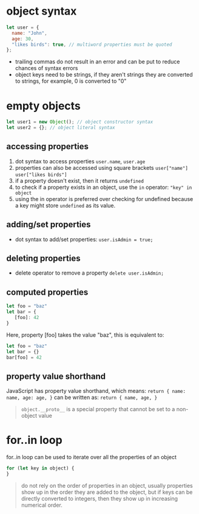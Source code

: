 # object syntax
```javascript
let user = {
  name: "John",
  age: 30,
  "likes birds": true, // multiword properties must be quoted
};
```

- trailing commas do not result in an error and can be put to reduce chances of syntax errors
- object keys need to be strings, if they aren't strings they are converted to strings, for example, 0 is converted to "0"

# empty objects
```javascript
let user1 = new Object(); // object constructor syntax
let user2 = {}; // object literal syntax
```

## accessing properties
1. dot syntax to access properties `user.name`, `user.age`
2. properties can also be accessed using square brackets `user["name"]` `user["likes birds"]`
3. if a property doesn't exist, then it returns `undefined`
4. to check if a property exists in an object, use the `in` operator: `"key" in object`
5. using the in operator is preferred over checking for undefined because a key might store `undefined` as its value.

## adding/set properties
- dot syntax to add/set properties:
    `user.isAdmin = true;`

## deleting properties
- delete operator to remove a property
    `delete user.isAdmin;`

## computed properties
```javascript
let foo = "baz"
let bar = {
   [foo]: 42
}
```
Here, property [foo] takes the value "baz", this is equivalent to:
```javascript
let foo = "baz"
let bar = {}
bar[foo] = 42
```

## property value shorthand
JavaScript has property value shorthand, which means: `return { name: name, age: age, }`
can be written as: `return { name, age, }`

> `object.__proto__` is a special property that cannot be set to a non-object value

# for..in loop
for..in loop can be used to iterate over all the properties of an object
```javascript
for (let key in object) {
}
```

> do not rely on the order of properties in an object, usually properties show up in the order they are added to the object, but if keys can be directly converted to integers, then they show up in increasing numerical order.

